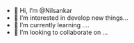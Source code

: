 - 👋 Hi, I’m @Nilsankar
- 👀 I’m interested in develop new things...
- 🌱 I’m currently learning ....
- 💞️ I’m looking to collaborate on ...

<!---
Nilsankar/Nilsankar is a ✨ special ✨ repository because its `README.md` (this file) appears on your GitHub profile.
You can click the Preview link to take a look at your changes.
--->
